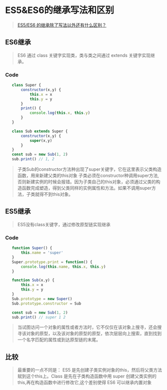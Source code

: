 # ES5&ES6的继承写法和区别
> [ES5/ES6 的继承除了写法以外还有什么区别？ ](https://github.com/lvwxx/blog/issues/15)

## ES6继承
> ES6 通过 class 关键字实现类，类与类之间通过 extends 关键字实现继承。

### Code
 ```javascript
    class Super {
        constructor(x,y) {
            this.x = x
            this.y = y
        }
        print() {
            console.log(this.x, this.y)
        }
    }
  ```
 ```javascript
    class Sub extends Super {
        constructor(x,y) {
            super(x,y)
        }
    }
    const sub = new Sub(1, 2)
    sub.print() // 1, 2
  ```
> 子类Sub的constructor方法种出现了super关键字，它在这里表示父类构造函数，用来新建父类的this对象
> 子类必须在constructor种调用super方法, 否则新建实例的时候会报错。因为子类自己的this对象，必须通过父类的构造函数完成塑造，得到父类同样的实例属性和方法。如果不调用super方法，子类就得不到this对象。

## ES5继承
> ES5没有class关键字，通过修改原型链实现继承

### Code
 ```javascript
    function Super() {
        this.name = 'super'
    }
    Super.prototype.print = function() {
        console.log(this.name, this.x, this.y)
    }
 ```
 ```javascript
    function Sub(x,y) {
        this.x = x
        this.y = y
    }
    Sub.prototype = new Super()
    Sub.prototype.constructor = Sub

    const sub = new Sub(1, 2)
    sub.print() // super 1 2
 ```

> 当试图访问一个对象的属性或者方法时，它不仅仅在该对象上搜寻，还会搜寻该对象的原型，以及该对象的原型的原型，依次层层向上搜索，直到找到一个名字匹配的属性或到达原型链的末尾。

## 比较
> 最重要的一点不同是： ES5 是先创建子类实例对象的this，然后将父类方法赋到这个this上。Class 是先在子类构造函数中用 super 创建父类实例的 this,再在构造函数中进行修改它,这个差别使得 ES6 可以继承内置对象
